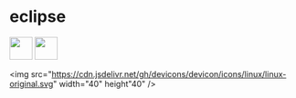 # eclipse
<!--Integraçaõ da IDE Eclipse com GitHub --><img src="https://cdn.jsdelivr.net/gh/devicons/devicon/icons/java/java-original.svg" width="40" height"40"/> <img src="https://cdn.jsdelivr.net/gh/devicons/devicon/icons/css3/css3-original-wordmark.svg"  width="40" height"40" />
<!--Aprendizado contínuo de tecnologias💻💻💻-->

<img src="https://cdn.jsdelivr.net/gh/devicons/devicon/icons/linux/linux-original.svg" width="40" height"40" />
